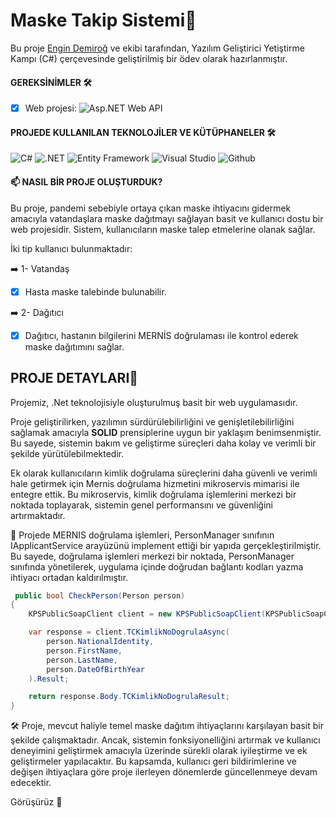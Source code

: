 # Maske Takip Sistemi📝
Bu proje [Engin Demiroğ](https://github.com/engindemirog) ve ekibi tarafından, Yazılım Geliştirici Yetiştirme Kampı (C#) çerçevesinde geliştirilmiş bir ödev olarak hazırlanmıştır. 

#### GEREKSİNİMLER 🛠
- [x] Web projesi: 
  ![Asp.NET Web API](https://img.shields.io/badge/asp.net%20web%20api-%231BA3E8.svg?style=for-the-badge&logo=dotnet&logoColor=white)


#### PROJEDE KULLANILAN TEKNOLOJİLER VE KÜTÜPHANELER 🛠️
<p>
  <img alt="C#" src="https://img.shields.io/badge/c%23-%23239120.svg?style=for-the-badge&logo=csharp&logoColor=white" />
  <img alt=".NET" src="https://img.shields.io/badge/.NET-5C2D91?style=for-the-badge&logo=.net&logoColor=white" />
  <img alt="Entity Framework" src="https://img.shields.io/badge/entity%20framework-%2358B9C9.svg?style=for-the-badge&logo=dotnet&logoColor=white" />
  <img alt="Visual Studio" src="https://img.shields.io/badge/Visual%20Studio-5C2D91.svg?style=for-the-badge&logo=visualstudio&logoColor=white" />
  <img alt="Github" src="https://img.shields.io/badge/github-%23121011.svg?style=for-the-badge&logo=github&logoColor=white" />
</p>


#### 📫 NASIL BİR PROJE OLUŞTURDUK?
<p>Bu proje, pandemi sebebiyle ortaya çıkan maske ihtiyacını gidermek amacıyla vatandaşlara maske dağıtmayı sağlayan basit ve kullanıcı dostu bir web projesidir. Sistem, kullanıcıların maske talep etmelerine olanak sağlar.</p>

<p> İki tip kullanıcı bulunmaktadır: </p>

➡️ 1- Vatandaş 

- [x] Hasta maske talebinde bulunabilir.

➡️ 2- Dağıtıcı 
- [x] Dağıtıcı, hastanın bilgilerini MERNİS doğrulaması ile kontrol ederek maske dağıtımını sağlar.

## PROJE DETAYLARI📝

Projemiz, .Net teknolojisiyle oluşturulmuş basit bir web uygulamasıdır.

Proje geliştirilirken, yazılımın sürdürülebilirliğini ve genişletilebilirliğini sağlamak amacıyla **SOLID** prensiplerine uygun bir yaklaşım benimsenmiştir. Bu sayede, sistemin bakım ve geliştirme süreçleri daha kolay ve verimli bir şekilde yürütülebilmektedir.

Ek olarak kullanıcıların kimlik doğrulama süreçlerini daha güvenli ve verimli hale getirmek için Mernis doğrulama hizmetini mikroservis mimarisi ile entegre ettik. Bu mikroservis, kimlik doğrulama işlemlerini merkezi bir noktada toplayarak, sistemin genel performansını ve güvenliğini artırmaktadır.

🎯 Projede MERNIS doğrulama işlemleri, PersonManager sınıfının IApplicantService arayüzünü implement ettiği bir yapıda gerçekleştirilmiştir. Bu sayede, doğrulama işlemleri merkezi bir noktada, PersonManager sınıfında yönetilerek, uygulama içinde doğrudan bağlantı kodları yazma ihtiyacı ortadan kaldırılmıştır.

```c#
 public bool CheckPerson(Person person)
{
    KPSPublicSoapClient client = new KPSPublicSoapClient(KPSPublicSoapClient.EndpointConfiguration.KPSPublicSoap);

    var response = client.TCKimlikNoDogrulaAsync(
        person.NationalIdentity,
        person.FirstName,
        person.LastName,
        person.DateOfBirthYear
    ).Result;

    return response.Body.TCKimlikNoDogrulaResult;
}
```
<p> 🛠️ Proje, mevcut haliyle temel maske dağıtım ihtiyaçlarını karşılayan basit bir şekilde çalışmaktadır. Ancak, sistemin fonksiyonelliğini artırmak ve kullanıcı deneyimini geliştirmek amacıyla üzerinde sürekli olarak iyileştirme ve ek geliştirmeler yapılacaktır. Bu kapsamda, kullanıcı geri bildirimlerine ve değişen ihtiyaçlara göre proje ilerleyen dönemlerde güncellenmeye devam edecektir.</p>

Görüşürüz 🎉
